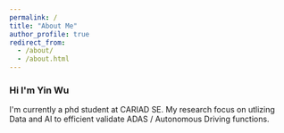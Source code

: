 ```yaml
---
permalink: /
title: "About Me"
author_profile: true
redirect_from: 
  - /about/
  - /about.html
---
```


### Hi I'm Yin Wu

I'm currently a phd student at CARIAD SE. My research focus on utlizing Data and AI to efficient validate ADAS / Autonomous Driving functions.